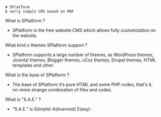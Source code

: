 ~~~~~~~~~~~~~~~~~~~~~~~~~~~~~~~
# SPlatform
A verry simple CMS based on PHP
~~~~~~~~~~~~~~~~~~~~~~~~~~~~~~~

What is SPlatform ?
- SPlatform is the free website CMS which allows fully customization on the website.

What kind o themes SPlatform support ?
- SPlatform supports a large number of themes, as WordPress themes, Joomla! themes, Blogger themes, uCoz themes, Drupal themes, HTML templates and other.

What is the base of SPlaftorm ?
- The base of SPlatform it’s pure HTML and some PHP codes, that's it, no-more strange combination of files and codes.

What is "S.A.E." ?
- "S.A.E." is S(imple) A(dvanced) E(asy) .

